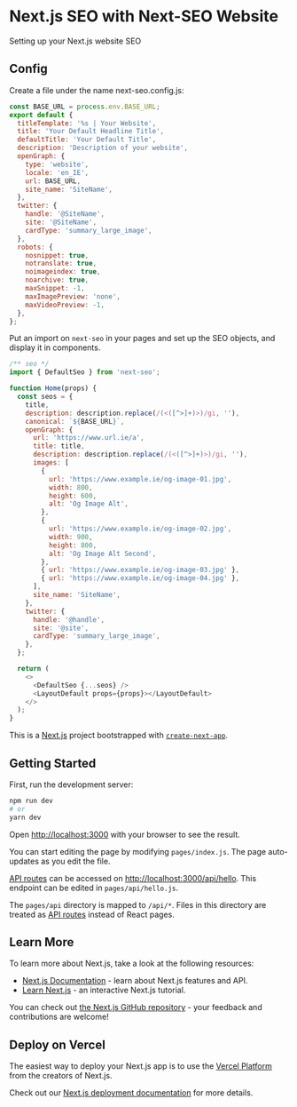 # Next.js SEO with Next-SEO Website

Setting up your Next.js website SEO

## Config

Create a file under the name next-seo.config.js:

```javascript
const BASE_URL = process.env.BASE_URL;
export default {
  titleTemplate: '%s | Your Website',
  title: 'Your Default Headline Title',
  defaultTitle: 'Your Default Title',
  description: 'Description of your website',
  openGraph: {
    type: 'website',
    locale: 'en_IE',
    url: BASE_URL,
    site_name: 'SiteName',
  },
  twitter: {
    handle: '@SiteName',
    site: '@SiteName',
    cardType: 'summary_large_image',
  },
  robots: {
    nosnippet: true,
    notranslate: true,
    noimageindex: true,
    noarchive: true,
    maxSnippet: -1,
    maxImagePreview: 'none',
    maxVideoPreview: -1,
  },
};
```

Put an import on `next-seo` in your pages and set up the SEO objects, and display it in components.

```javascript
/** seo */
import { DefaultSeo } from 'next-seo';

function Home(props) {
  const seos = {
    title,
    description: description.replace(/(<([^>]+)>)/gi, ''),
    canonical: `${BASE_URL}`,
    openGraph: {
      url: 'https://www.url.ie/a',
      title: title,
      description: description.replace(/(<([^>]+)>)/gi, ''),
      images: [
        {
          url: 'https://www.example.ie/og-image-01.jpg',
          width: 800,
          height: 600,
          alt: 'Og Image Alt',
        },
        {
          url: 'https://www.example.ie/og-image-02.jpg',
          width: 900,
          height: 800,
          alt: 'Og Image Alt Second',
        },
        { url: 'https://www.example.ie/og-image-03.jpg' },
        { url: 'https://www.example.ie/og-image-04.jpg' },
      ],
      site_name: 'SiteName',
    },
    twitter: {
      handle: '@handle',
      site: '@site',
      cardType: 'summary_large_image',
    },
  };

  return (
    <>
      <DefaultSeo {...seos} />
      <LayoutDefault props={props}></LayoutDefault>
    </>
  );
}
```

This is a [Next.js](https://nextjs.org/) project bootstrapped with [`create-next-app`](https://github.com/vercel/next.js/tree/canary/packages/create-next-app).

## Getting Started

First, run the development server:

```bash
npm run dev
# or
yarn dev
```

Open [http://localhost:3000](http://localhost:3000) with your browser to see the result.

You can start editing the page by modifying `pages/index.js`. The page auto-updates as you edit the file.

[API routes](https://nextjs.org/docs/api-routes/introduction) can be accessed on [http://localhost:3000/api/hello](http://localhost:3000/api/hello). This endpoint can be edited in `pages/api/hello.js`.

The `pages/api` directory is mapped to `/api/*`. Files in this directory are treated as [API routes](https://nextjs.org/docs/api-routes/introduction) instead of React pages.

## Learn More

To learn more about Next.js, take a look at the following resources:

- [Next.js Documentation](https://nextjs.org/docs) - learn about Next.js features and API.
- [Learn Next.js](https://nextjs.org/learn) - an interactive Next.js tutorial.

You can check out [the Next.js GitHub repository](https://github.com/vercel/next.js/) - your feedback and contributions are welcome!

## Deploy on Vercel

The easiest way to deploy your Next.js app is to use the [Vercel Platform](https://vercel.com/new?utm_medium=default-template&filter=next.js&utm_source=create-next-app&utm_campaign=create-next-app-readme) from the creators of Next.js.

Check out our [Next.js deployment documentation](https://nextjs.org/docs/deployment) for more details.
